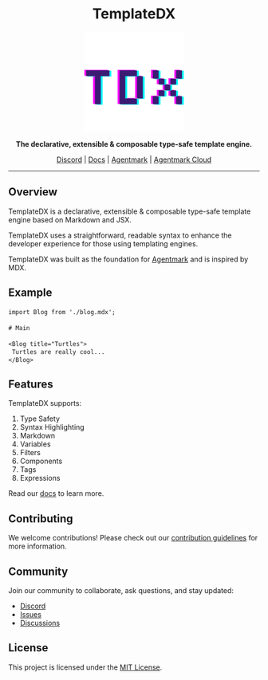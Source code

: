 <h1 align="center">TemplateDX</h1>

<p align="center">
  <a href="https://github.com/agentmark-ai">
    <img src="https://raw.githubusercontent.com/agentmark-ai/templatedx/refs/heads/main/docs/static/img/logo.svg" alt="TemplateDX Logo" width="200"/>
  </a>
</p>

<p align="center">
  <strong>The declarative, extensible & composable type-safe template engine.</strong>
</p>

<p align="center">
  <a href="https://discord.gg/P2NeMDtXar">Discord</a> |
  <a href="https://agentmark-ai.github.io/templatedx">Docs</a> |
  <a href="https://github.com/agentmark-ai/agentmark">Agentmark</a> |
  <a href="https://agentmark.co">Agentmark Cloud</a>
</p>

---

## Overview

TemplateDX is a declarative, extensible & composable type-safe template engine based on Markdown and JSX.

TemplateDX uses a straightforward, readable syntax to enhance the developer experience for those using templating engines.

TemplateDX was built as the foundation for [Agentmark](https://github.com/agentmark-ai/agentmark) and is inspired by MDX.

## Example

```mdx example.mdx
import Blog from './blog.mdx';

# Main

<Blog title="Turtles">
 Turtles are really cool...
</Blog>
```

## Features

TemplateDX supports:

1. Type Safety
1. Syntax Highlighting
1. Markdown
1. Variables
1. Filters
1. Components
1. Tags
1. Expressions

Read our [docs](https://agentmark-ai.github.io/templatedx) to learn more.

## Contributing

We welcome contributions! Please check out our [contribution guidelines](https://github.com/agentmark-ai/templatedx/blob/main/CONTRIBUTING.md) for more information.

## Community

Join our community to collaborate, ask questions, and stay updated:

- [Discord](https://discord.gg/P2NeMDtXar)
- [Issues](https://github.com/agentmark-ai/templatedx/issues)
- [Discussions](https://github.com/agentmark-ai/templatedx/discussions)

## License

This project is licensed under the [MIT License](https://github.com/agentmark-ai/templatedx/blob/main/LICENSE.md).
